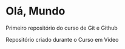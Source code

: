 # Olá, Mundo
 Primeiro repositório do curso de Git e Github

Repositório criado durante o Curso em Vídeo
